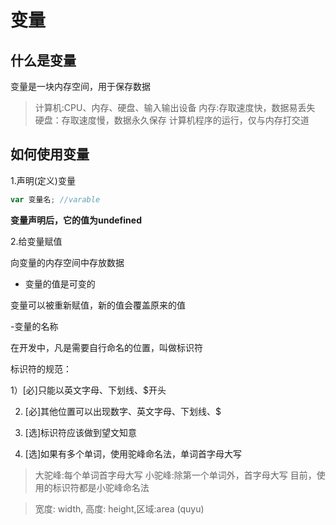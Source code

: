 # 变量

## 什么是变量

变量是一块内存空间，用于保存数据

>计算机:CPU、内存、硬盘、输入输出设备
>内存:存取速度快，数据易丢失
>硬盘：存取速度慢，数据永久保存
>计算机程序的运行，仅与内存打交道

## 如何使用变量

1.声明(定义)变量

```js
var 变量名; //varable

```
**变量声明后，它的值为undefined**

2.给变量赋值

向变量的内存空间中存放数据


- 变量的值是可变的

变量可以被重新赋值，新的值会覆盖原来的值

-变量的名称

在开发中，凡是需要自行命名的位置，叫做标识符

标识符的规范：

1）[必]只能以英文字母、下划线、$开头

2) [必]其他位置可以出现数字、英文字母、下划线、$

3) [选]标识符应该做到望文知意 

4) [选]如果有多个单词，使用驼峰命名法，单词首字母大写

>大驼峰:每个单词首字母大写
>小驼峰:除第一个单词外，首字母大写
>目前，使用的标识符都是小驼峰命名法




> 宽度: width, 高度: height,区域:area (quyu)
> 